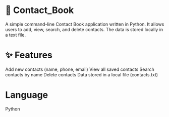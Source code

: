 # 📒 Contact_Book
A simple command-line Contact Book application written in Python. It allows users to add, view, search, and delete contacts. The data is stored locally in a text file.

# ✨ Features
Add new contacts (name, phone, email)
View all saved contacts
Search contacts by name
Delete contacts
Data stored in a local file (contacts.txt)

# Language
Python
